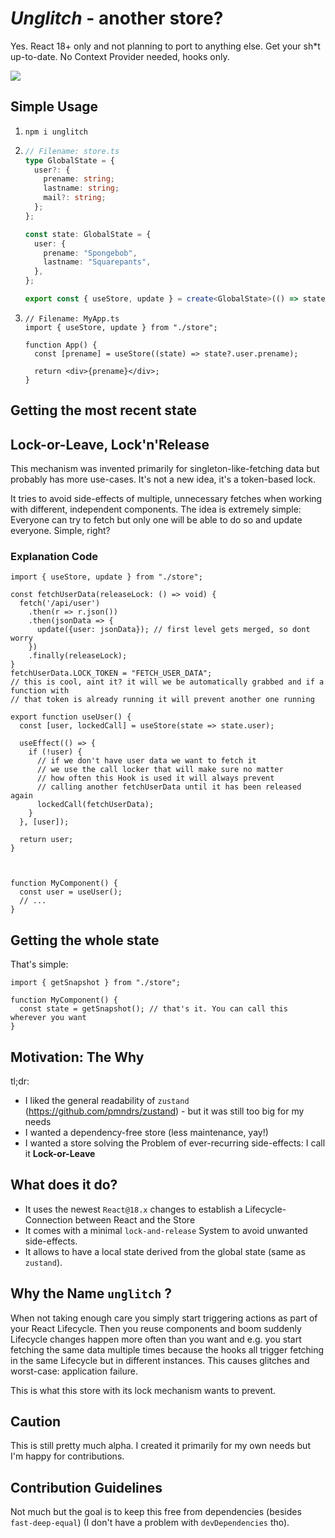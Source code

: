 # _Unglitch_ - another store?

Yes. React 18+ only and not planning to port to anything else. Get your sh\*t up-to-date. No Context Provider needed, hooks only.

![](https://media.giphy.com/media/PIRACM2jXRAP1l77tt/giphy.gif)

## Simple Usage

1. `npm i unglitch`
2. ```ts
   // Filename: store.ts
   type GlobalState = {
     user?: {
       prename: string;
       lastname: string;
       mail?: string;
     };
   };

   const state: GlobalState = {
     user: {
       prename: "Spongebob",
       lastname: "Squarepants",
     },
   };

   export const { useStore, update } = create<GlobalState>(() => state);
   ```

3. ```tsx
   // Filename: MyApp.ts
   import { useStore, update } from "./store";

   function App() {
     const [prename] = useStore((state) => state?.user.prename);

     return <div>{prename}</div>;
   }
   ```

## Getting the most recent state

## Lock-or-Leave, Lock'n'Release

This mechanism was invented primarily for singleton-like-fetching data but probably has more use-cases. It's not a new idea, it's a token-based lock.

It tries to avoid side-effects of multiple, unnecessary fetches when working with different, independent components. The idea is extremely simple: Everyone can try to fetch but only one will be able to do so and update everyone. Simple, right?

### Explanation Code

```tsx
import { useStore, update } from "./store";

const fetchUserData(releaseLock: () => void) {
  fetch('/api/user')
    .then(r => r.json())
    .then(jsonData => {
      update({user: jsonData}); // first level gets merged, so dont worry
    })
    .finally(releaseLock);
}
fetchUserData.LOCK_TOKEN = "FETCH_USER_DATA";
// this is cool, aint it? it will we be automatically grabbed and if a function with
// that token is already running it will prevent another one running

export function useUser() {
  const [user, lockedCall] = useStore(state => state.user);

  useEffect(() => {
    if (!user) {
      // if we don't have user data we want to fetch it
      // we use the call locker that will make sure no matter
      // how often this Hook is used it will always prevent
      // calling another fetchUserData until it has been released again
      lockedCall(fetchUserData);
    }
  }, [user]);

  return user;
}



function MyComponent() {
  const user = useUser();
  // ...
}
```

## Getting the whole state

That's simple:

```tsx
import { getSnapshot } from "./store";

function MyComponent() {
  const state = getSnapshot(); // that's it. You can call this wherever you want
}
```

## Motivation: The Why

tl;dr:

- I liked the general readability of `zustand` (https://github.com/pmndrs/zustand) - but it was still too big for my needs
- I wanted a dependency-free store (less maintenance, yay!)
- I wanted a store solving the Problem of ever-recurring side-effects: I call it **Lock-or-Leave**

## What does it do?

- It uses the newest `React@18.x` changes to establish a Lifecycle-Connection between React and the Store
- It comes with a minimal `lock-and-release` System to avoid unwanted side-effects.
- It allows to have a local state derived from the global state (same as `zustand`).

## Why the Name `unglitch` ?

When not taking enough care you simply start triggering actions as part of your React Lifecycle. Then you reuse components and boom suddenly Lifecycle changes happen more often than you want and e.g. you start fetching the same data multiple times because the hooks all trigger fetching in the same Lifecycle but in different instances. This causes glitches and worst-case: application failure.

This is what this store with its lock mechanism wants to prevent.

## Caution

This is still pretty much alpha. I created it primarily for my own needs but I'm happy for contributions.

## Contribution Guidelines

Not much but the goal is to keep this free from dependencies (besides `fast-deep-equal`) (I don't have a problem with `devDependencies` tho).

```

```

